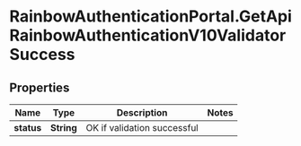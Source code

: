 # RainbowAuthenticationPortal.GetApiRainbowAuthenticationV10ValidatorSuccess

## Properties
Name | Type | Description | Notes
------------ | ------------- | ------------- | -------------
**status** | **String** | OK if validation successful | 


